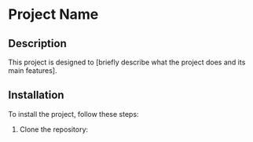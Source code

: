 # Project Name

## Description

This project is designed to [briefly describe what the project does and its main features].

## Installation

To install the project, follow these steps:

1. Clone the repository:
